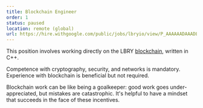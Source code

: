 ```yaml
---
title: Blockchain Engineer
order: 1
status: paused
location: remote (global)
url: https://hire.withgoogle.com/public/jobs/lbryio/view/P_AAAAAADAAADLZMs9Keowq0?trackingTag=joinUs
---
```


This position involves working directly on the LBRY [blockchain](https://github.com/lbryio/lbrycrd), written in C++.

Competence with cryptography, security, and networks is mandatory. Experience with blockchain is beneficial but not required.

Blockchain work can be like being a goalkeeper: good work goes under-appreciated, but mistakes are catastrophic. It's helpful to have a mindset that succeeds in the face of these incentives.
